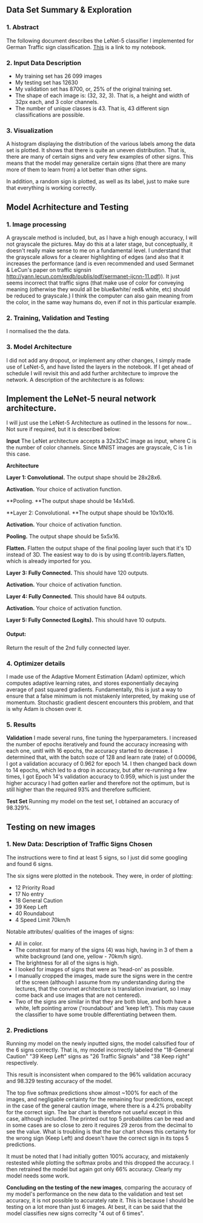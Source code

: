 ## Data Set Summary & Exploration
### 1. Abstract
The following document describes the LeNet-5 classifier I implemented for German Traffic sign classification.
[This](https://github.com/JPWILSON/JPWILSON-Self-Driving-Car-Project2-/blob/master/Traffic_Sign_Classifier.ipynb) is a link to my notebook.

### 2. Input Data Description
* My training set has 26 099 images
* My testing set has 12630
* My validation set has 8700, or, 25% of the original training set.
* The shape of each image is: (32, 32, 3). That is, a height and width of 32px each, and 3 color channels. 
* The number of unique classes is 43. That is, 43 different sign classifications are possible. 

### 3. Visualization
A histogram displaying the distribution of the various labels among the data set is plotted. It shows that there is quite an uneven distribution. That is, there are many of certain signs and very few examples of other signs. This means that the model may generalize certain signs (that there are many more of them to learn from) a lot better than other signs. 

In addition, a random sign is plotted, as well as its label, just to make sure that everything is working correctly. 

## Model Acrhitecture and Testing

### 1. Image processing
A grayscale method is included, but, as I have a high enough accuracy, I will not grayscale the pictures. 
May do this at a later stage, but conceptually, it doesn't really make sense to me on a fundamental level. I understand that the grayscale allows for a 
clearer highlighting of edges (and also that it increases the performance (and is even recommended and used Sermanet & LeCun's paper on traffic signsin http://yann.lecun.com/exdb/publis/pdf/sermanet-ijcnn-11.pdf)). It just seems incorrect that traffic signs (that make use of color for conveying meaning (otherwise they would all be blue&white/ red& white, etc) should be reduced to grayscale.)
I think the computer can also gain meaning from the color, in the same way humans do, even if not in this particular example. 

### 2. Training, Validation and Testing 
I normalised the the data.

### 3. Model Architecture
I did not add any dropout, or implement any other changes, I simply made use of LeNet-5, and have listed the layers in the notebook. If I get ahead of schedule I will revisit this and add further architecture to improve the network. 
A description of the architecture is as follows: 

## Implement the LeNet-5 neural network architecture.
I will just use the LeNet-5 Architecture as outlined in the lessons for now...
Not sure if required, but it is described below: 

**Input**
The LeNet architecture accepts a 32x32xC image as input, where C is the number of color channels. Since MNIST images are grayscale, C is 1 in this case.

**Architecture**

**Layer 1: Convolutional.** The output shape should be 28x28x6.

**Activation.** Your choice of activation function.

**Pooling. **The output shape should be 14x14x6.

**Layer 2: Convolutional. **The output shape should be 10x10x16.

**Activation.** Your choice of activation function.

**Pooling.** The output shape should be 5x5x16.

**Flatten.** Flatten the output shape of the final pooling layer such 
that it's 1D instead of 3D. The easiest way to do is by using tf.contrib.layers.flatten, 
which is already imported for you.

**Layer 3: Fully Connected.** This should have 120 outputs.

**Activation.** Your choice of activation function.

**Layer 4: Fully Connected.** This should have 84 outputs.

**Activation.** Your choice of activation function.

**Layer 5: Fully Connected (Logits).** This should have 10 outputs.

#### Output:
Return the result of the 2nd fully connected layer.

### 4. Optimizer details
I made use of the Adaptive Moment Estimation (Adam) optimizer, which computes adaptive learning rates, and stores exponentially
decaying average of past squared gradients. Fundamentally, this is just a way to ensure that a false minimum is not 
mistakenly interpreted, by making use of momentum. Stochastic gradient descent encounters this problem, and that is why Adam is chosen over it. 

### 5. Results
**Validation**
I made several runs, fine tuning the hyperparameters. 
I increased the number of epochs iteratively and found the accuracy increasing with each one, unitl with 16 epochs, the accuracy started to decrease. I determined that, with the batch soze of 
128 and learn rate (rate) of 0.00096, I got a validation accuracy of 0.962 for epoch 14. I then changed back down to 14 epochs, which led to a drop in accuracy, but after re-running a few times, I got Epoch 14's validation accuracy to 0.959, which is just under the higher accuracy I had gotten earlier and therefore not the optimum, but is still higher than the required 93% and therefore sufficient. 

**Test Set**
Running my model on the test set, I obtained an accuracy of 98.329%. 

## Testing on new images
### 1. New Data: Description of Traffic Signs Chosen 
The instructions were to find at least 5 signs, so I just did some googling and found 6 signs. 

The six signs were plotted in the notebook. They were, in order of plotting: 
* 12 Priority Road
* 17 No entry
* 18 General Caution
* 39 Keep Left
* 40 Roundabout
* 4 Speed Limit 70km/h

Notable attributes/ qualities of the images of signs: 
* All in color. 
* The constrast for many of the signs (4) was high, having in 3 of them a white background (and one, yellow - 70km/h sign). 
* The brightness for all of the signs is high.
* I looked for images of signs that were as 'head-on' as possible. 
* I manually cropped the images, made sure the signs were in the centre of the screen (although I assume from my understanding during the lectures, that the convnet architecture is translation invariant, so I may come back and use images that are not centered). 
* Two of the signs are similar in that they are both blue, and both have a white, left pointing arrow ('roundabout' and 'keep left'). This may cause the classifier to have some trouble differentiating between them. 


### 2. Predictions
Running my model on the newly inputted signs, the model calssified four of the 6 signs correctly. 
That is, my model incorrectly labeled the "18-General Caution" "39 Keep Left" signs 
as "26 Traffic Signals" and "38 Keep right" respectively.

This result is inconsistent when compared to the 96% validation accuracy and 98.329 testing accuracy of the model.

The top five softmax predictions show almost ~100% for each of the images, and negligable certainty for the remaining four predictions, except in the case of the general caution image, where there is a 4.2% probabilty for the correct sign. The bar chart is therefore not useful except in this case, although included. The printed out top 5 probabilites can be read and in some cases are so close to zero it requires 29 zeros from the decimal to see the value. 
What is troubling is that the bar chart shows this certainty for the wrong sign (Keep Left) and doesn't have the correct sign in its tops 5 predictions. 

It must be noted that I had initially gotten 100% accuracy, and mistakenly restested while plotting the softmax probs and this dropped the accuracy. I then retrained the model but again got only 66% accuracy. Clearly my model needs some work. 

**Concluding on the testing of the new images**, comparing the accuracy of my model's performance on the new data to the validation and test set accuracy, it is not possible to accurately rate it. This is because I should be testing on a lot more than just 6 images. At best, it can be said that the model classifies new signs correclty "4 out of 6 times".



